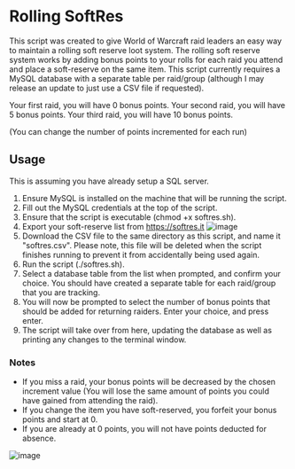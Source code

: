 # Rolling SoftRes

This script was created to give World of Warcraft raid leaders an easy way to maintain a rolling soft reserve loot system.  The rolling soft reserve system works by adding bonus points to your rolls for each raid you attend and place a soft-reserve on the same item.  This script currently requires a MySQL database with a separate table per raid/group (although I may release an update to just use a CSV file if requested).

Your first raid, you will have 0 bonus points.
Your second raid, you will have 5 bonus points.
Your third raid, you will have 10 bonus points.

(You can change the number of points incremented for each run)

## Usage

This is assuming you have already setup a SQL server.

1. Ensure MySQL is installed on the machine that will be running the script.
2. Fill out the MySQL credentials at the top of the script.
3. Ensure that the script is executable (chmod +x softres.sh).
4. Export your soft-reserve list from https://softres.it ![image](https://github.com/user-attachments/assets/7c7c38e1-8e52-4ee2-b583-d43fffeb4684)
5. Download the CSV file to the same directory as this script, and name it "softres.csv".  Please note, this file will be deleted when the script finishes running to prevent it from accidentally being used again.
6. Run the script (./softres.sh).
7. Select a database table from the list when prompted, and confirm your choice.  You should have created a separate table for each raid/group that you are tracking.
8. You will now be prompted to select the number of bonus points that should be added for returning raiders.  Enter your choice, and press enter.
9. The script will take over from here, updating the database as well as printing any changes to the terminal window.

### Notes

- If you miss a raid, your bonus points will be decreased by the chosen increment value (You will lose the same amount of points you could have gained from attending the raid).  
- If you change the item you have soft-reserved, you forfeit your bonus points and start at 0.
- If you are already at 0 points, you will not have points deducted for absence.

![image](https://github.com/user-attachments/assets/2d66f2b0-013b-4e4d-8c7c-a5387a256300)
